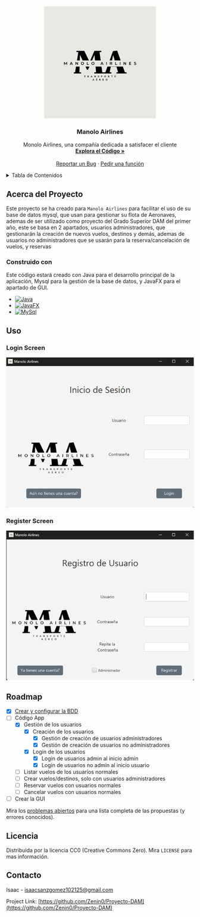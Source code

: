 <a name="readme-top"></a>
<!-- PROJECT LOGO -->
<br />
<div align="center">
  <a href="https://github.com/Zenin0/Proyecto-DAM">
    <img src="images/logo.png" alt="Logo" width="300" height="300">
  </a>

  <h3 align="center">Manolo Airlines</h3>

  <p align="center">
    Monolo Airlines, una compañía dedicada a satisfacer el cliente
    <br />
    <a href="https://github.com/Zenin0/Proyecto-DAM/tree/main/App"><strong>Explora el Código »</strong></a>
    <br />
    <br />
    <a href="https://github.com/Zenin0/Proyecto-DAM/issues">Reportar un Bug</a>
    ·
    <a href="https://github.com/Zenin0/Proyecto-DAM/issues">Pedir una función</a>
  </p>
</div>



<!-- Tabla de Contenidos -->
<details>
  <summary>Tabla de Contenidos</summary>
  <ol>
    <li>
      <a href="#acerca-del-proyecto">Acerca del Proyecto</a>
      <ul>
        <li><a href="#construido-con">Construido con</a></li>
      </ul>
    </li>
    <li><a href="#uso">Uso</a></li>
    <li><a href="#roadmap">Roadmap</a></li>
    <li><a href="#licencia">Licencia</a></li>
    <li><a href="#contacto">Contacto</a></li>
  </ol>
</details>



<!-- Acerca del Proyecto -->
## Acerca del Proyecto

Este proyecto se ha creado para `Manolo Airlines` para facilitar el uso de su base de datos mysql, que usan para gestionar su flota de Aeronaves, ademas de ser utilizado como proyecto del Grado Superior DAM del primer año, este se basa en 2 apartados, usuarios administradores, que gestionarán la creación de nuevos vuelos, destinos y demás, ademas de usuarios no administradores que se usarán para la reserva/cancelación de vuelos, y reservas



### Construido con

Este código estará creado con Java para el desarrollo principal de la aplicación, Mysql para la gestión de la base de datos, y JavaFX para el apartado de GUI.

* [![Java](https://img.shields.io/badge/java-ED8B00?style=for-the-badge)](https://www.java.com)
* [![JavaFX](https://img.shields.io/badge/javafx-ED8B00?style=for-the-badge)](https://openjfx.io/)
* [![MySql](https://img.shields.io/badge/MYsql-3670A0?style=for-the-badge)](https://www.mysql.com/)


<!-- Ejemplos de uso -->
## Uso

### Login Screen

  <p align="center">
    <img src="./images/Login-Screen.png" alt="Login Screen">
  </p>

### Register Screen

  <p align="center">
    <img src="./images/Register-Screen.png" alt="Login Screen">
  </p>



<!-- ROADMAP -->
## Roadmap

- [X] [Crear y configurar la BDD](https://github.com/Zenin0/Proyecto-DAM/blob/main/App/bdd.sql)
- [ ] Código App
  - [X] Gestión de los usuarios
    - [X] Creación de los usuarios
      - [X] Gestión de creación de usuarios administradores
      - [X] Gestión de creación de usuarios no administradores
    - [X] Login de los usuarios
      - [X] Login de usuarios admin al inicio admin
      - [X] Login de usuarios no admin al inicio usuario
  - [ ] Listar vuelos de los usuarios normales
  - [ ] Crear vuelos/destinos, solo con usuarios administradores
  - [ ] Reservar vuelos con usuarios normales
  - [ ] Cancelar vuelos con usuarios normales
- [ ] Crear la GUI

Mira los  [problemas abiertos](https://github.com/Zenin0/Proyecto-DAM/issues) para una lista completa de las propuestas (y errores conocidos).




<!-- LICENCIA --> 
## Licencia

Distribuida por la licencia CC0 (Creative Commons Zero). Mira `LICENSE` para mas información.



<!-- CONTACTO -->
## Contacto

Isaac - isaacsanzgomez102125@gmail.com

Project Link: [https://github.com/Zenin0/Proyecto-DAM](https://github.com/Zenin0/Proyecto-DAM)

